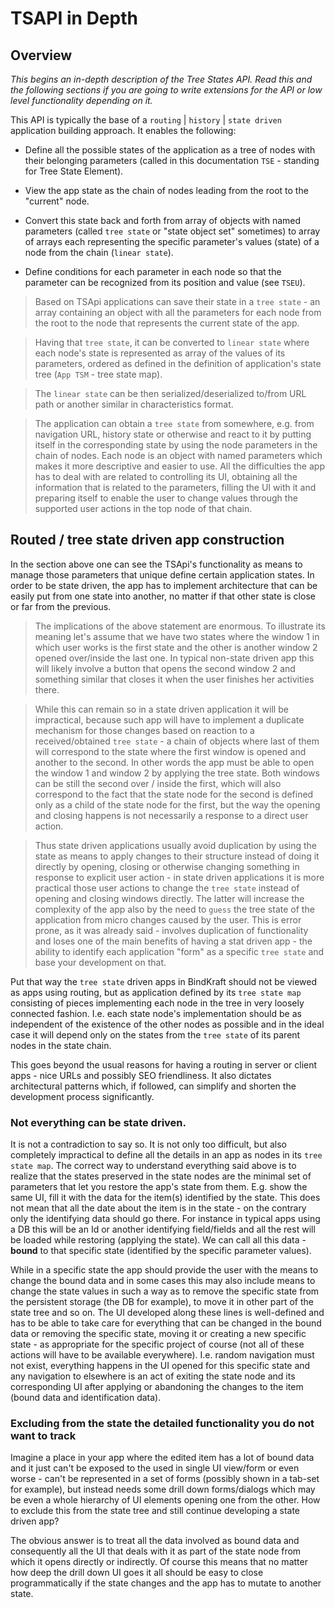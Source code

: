 # TSAPI in Depth


## Overview

_This begins an in-depth description of the Tree States API. Read this and the following sections if you are going to write extensions for the API or low level functionality depending on it._

This API is typically the base of a `routing` | `history` | `state driven` application building approach. It enables the following:

* Define all the possible states of the application as a tree of nodes with their belonging parameters (called in this documentation `TSE` - standing for Tree State Element).

* View the app state as the chain of nodes leading from the root to the "current" node.

* Convert this state back and forth from array of objects with named parameters (called `tree state` or "state object set" sometimes) to array of arrays each representing the specific parameter's values (state) of a node from the chain (`linear state`).

* Define conditions for each parameter in each node so that the parameter can be recognized from its position and value (see `TSEU`).

> Based on TSApi applications can save their state in a `tree state` - an array containing an object with all the parameters for each node from the root to the node that represents the current state of the app.

> Having that `tree state`, it can be converted to `linear state` where each node's state is represented as array of the values of its parameters, ordered as defined in the definition of application's state tree (`App TSM` - tree state map).

> The `linear state` can be then serialized/deserialized to/from URL path or another similar in characteristics format.

> The application can obtain a `tree state` from somewhere, e.g. from navigation URL, history state or otherwise and react to it by putting itself in the corresponding state by using the node parameters in the chain of nodes. Each node is an object with named parameters which makes it more descriptive and easier to use. All the difficulties the app has to deal with are related to controlling its UI, obtaining all the information that is related to the parameters, filling the UI with it and preparing itself to enable the user to change values through the supported user actions in the top node of that chain.

## Routed / tree state driven app construction

In the section above one can see the TSApi's functionality as means to manage those parameters that unique define certain application states. In order to be state driven, the app has to implement architecture that can be easily put from one state into another, no matter if that other state is close or far from the previous.

> The implications of the above statement are enormous. To illustrate its meaning let's assume that we have two states where the window 1 in which user works is the first state and the other is another window 2 opened over/inside the last one. In typical non-state driven app this will likely involve a button that opens the second window 2 and something similar that closes it when the user finishes her activities there.

> While this can remain so in a state driven application it will be impractical, because such app will have to implement a duplicate mechanism for those changes based on reaction to a received/obtained `tree state` - a chain of objects where last of them will correspond to the state where the first window is opened and another to the second. In other words the app must be able to open the window 1 and window 2 by applying the tree state. Both windows can be still the second over / inside the first, which will also correspond to the fact that the state node for the second is defined only as a child of the state node for the first, but the way the opening and closing happens is not necessarily a response to a direct user action.

> Thus state driven applications usually avoid duplication by using the state as means to apply changes to their structure instead of doing it directly by opening, closing or otherwise changing something in response to explicit user action - in state driven applications it is more practical those user actions to change the `tree state` instead of opening and closing windows directly. The latter will increase the complexity of the app also by the need to `guess` the tree state of the application from micro changes caused by the user. This is error prone, as it was already said - involves duplication of functionality and loses one of the main benefits of having a stat driven app - the ability to identify each application "form" as a specific `tree state` and base your development on that.

Put that way the `tree state` driven apps in BindKraft should not be viewed as apps using routing, but as application defined by its `tree state map` consisting of pieces implementing each node in the tree in very loosely connected fashion. I.e. each state node's implementation should be as independent of the existence of the other nodes as possible and in the ideal case it will depend only on the states from the `tree state` of its parent nodes in the state chain.

This goes beyond the usual reasons for having a routing in server or client apps - nice URLs and possibly SEO friendliness. It also dictates architectural patterns which, if followed, can simplify and shorten the development process significantly.

### Not everything can be state driven.

It is not a contradiction to say so. It is not only too difficult, but also completely impractical to define all the details in an app as nodes in its `tree state map`. The correct way to understand everything said above is to realize that the states preserved in the state nodes are the minimal set of parameters that let you restore the app's state from them. E.g. show the same UI, fill it with the data for the item(s) identified by the state. This does not mean that all the date about the item is in the state - on the contrary only the identifying data should go there. For instance in typical apps using a DB this will be an Id or another identifying field/fields and all the rest will be loaded while restoring (applying the state). We can call all this data - **bound** to that specific state (identified by the specific parameter values).

While in a specific state the app should provide the user with the means to change the bound data and in some cases this may also include means to change the state values in such a way as to remove the specific state from the persistent storage (the DB for example), to move it in other part of the state tree and so on. The UI developed along these lines is well-defined and has to be able to take care for everything that can be changed in the bound data or removing the specific state, moving it or creating a new specific state - as appropriate for the specific project of course (not all of these actions will have to be available everywhere). I.e. random navigation must not exist, everything happens in the UI opened for this specific state and any navigation to elsewhere is an act of exiting the state node and its corresponding UI after applying or abandoning the changes to the item (bound data and identification data).

### Excluding from the state the detailed functionality you do not want to track

Imagine a place in your app where the edited item has a lot of bound data and it just can't be exposed to the used in single UI view/form or even worse - can't be represented in a set of forms (possibly shown in a tab-set for example), but instead needs some drill down forms/dialogs which may be even a whole hierarchy of UI elements opening one from the other. How to exclude this from the state tree and still continue developing a state driven app?

The obvious answer is to treat all the data involved as bound data and consequently all the UI that deals with it as part of the state node from which it opens directly or indirectly. Of course this means that no matter how deep the drill down UI goes it all should be easy to close programmatically if the state changes and the app has to mutate to another state.

